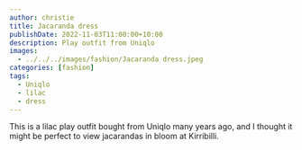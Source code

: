 ```yaml
---
author: christie
title: Jacaranda dress
publishDate: 2022-11-03T11:00:00+10:00
description: Play outfit from Uniqlo
images:
  - ../../../images/fashion/Jacaranda dress.jpeg
categories: [fashion]
tags:
  - Uniqlo
  - lilac
  - dress
---
```


This is a lilac play outfit bought from Uniqlo many years ago, and I thought it might be perfect to view jacarandas in bloom at Kirribilli.
